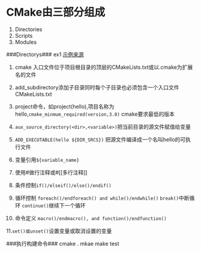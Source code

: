 # CMake由三部分组成 #
1. Directories
2. Scripts
3. Modules

###Directorys###
ex1 [示例来源](http://www.ibm.com/developerworks/cn/linux/l-cn-cmake/ "cn-cmake") 
1. cmake 入口文件位于项目根目录的顶层的CMakeLists.txt或以.cmake为扩展名的文件

2. add_subdirectory添加子目录同时每个子目录也必须包含一个入口文件CMakeLists.txt

3. project命令，如project(hello),项目名称为hello,`cmake_minmum_required(version,3.0)` cmake要求最低的版本

4. `aux_source_directory(<dir>,<variable>)`把当前目录的源文件赋值给变量

5. `ADD_EXECUTABLE(hello ${DIR_SRCS})` 把源文件编译成一个名叫hello的可执行文件

6. 变量引用`${variable_name}`
 
7. 使用#做行注释或#[[多行注释]]

8. 条件控制`if()/elseif()/else()/endif()`

9. 循环控制 `foreach()/endforeach() and while()/endwhile()` `break()`中断循环 `continue()`继续下一个循环

10. 命令定义 `macro()/endmacro(), and function()/endfunction()`

11.`set()或unset()`设置变量或取消设置的变量    


###执行构建命令###
    cmake .
    mkae
    make test


